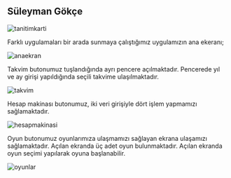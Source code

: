 ## Süleyman Gökçe

![tanitimkarti](https://github.com/user-attachments/assets/6da00d2a-ae85-40fa-a1a6-1c77a5e20f1c)

Farklı uygulamaları bir arada sunmaya çalıştığımız uygulamızın ana ekeranı;

![anaekran](https://github.com/user-attachments/assets/3bc4ada0-893d-4760-a0c0-9755c3bf2c96)



Takvim butonumuz tuşlandığında ayrı pencere açılmaktadır. Pencerede yıl ve ay girişi yapıldığında seçili takvime ulaşılmaktadır.


![takvim](https://github.com/user-attachments/assets/f693cae1-c04e-4b66-911b-f4ef682bddf8)


Hesap makinası butonumuz, iki veri girişiyle dört işlem yapmamızı sağlamaktadır.


![hesapmakinasi](https://github.com/user-attachments/assets/f2aebf0b-08f5-4443-8f3d-7c9750821a84)


Oyun butonumuz oyunlarımıza ulaşmamızı sağlayan ekrana ulaşamızı sağlamaktadır. Açılan ekranda üç adet oyun bulunmaktadır. Açılan ekranda oyun seçimi yapılarak oyuna başlanabilir.


![oyunlar](https://github.com/user-attachments/assets/044d72b8-3519-4a29-9532-ee6874cf40bf)


